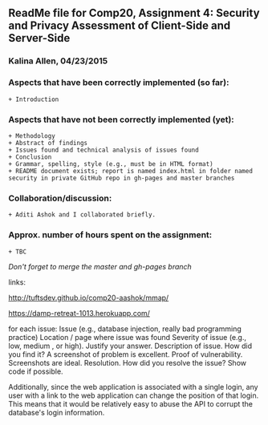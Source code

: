 ## ReadMe file for Comp20, Assignment 4: Security and Privacy Assessment of Client-Side and Server-Side
### Kalina Allen, 04/23/2015

### Aspects that have been correctly implemented (so far):
	+ Introduction

### Aspects that have not been correctly implemented (yet):
	+ Methodology
	+ Abstract of findings
	+ Issues found and technical analysis of issues found
	+ Conclusion
	+ Grammar, spelling, style (e.g., must be in HTML format)
	+ README document exists; report is named index.html in folder named security in private GitHub repo in gh-pages and master branches

### Collaboration/discussion:
	+ Aditi Ashok and I collaborated briefly. 

### Approx. number of hours spent on the assignment:
	+ TBC

*Don't forget to merge the master and gh-pages branch*

links:

http://tuftsdev.github.io/comp20-aashok/mmap/

https://damp-retreat-1013.herokuapp.com/

for each issue:
Issue (e.g., database injection, really bad programming practice)
Location / page where issue was found
Severity of issue (e.g., low, medium , or high). Justify your answer.
Description of issue. How did you find it? A screenshot of problem is excellent.
Proof of vulnerability. Screenshots are ideal.
Resolution. How did you resolve the issue? Show code if possible.

Additionally, since the web application is associated with a single login, any user with a link to the web application can change the position of that login. This means that it would be relatively easy to abuse the API to corrupt the database's login information. 